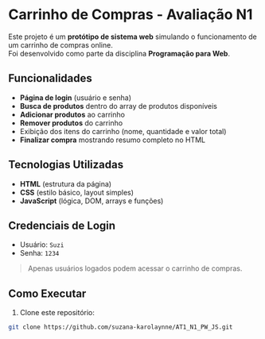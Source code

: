 # Carrinho de Compras - Avaliação N1

Este projeto é um **protótipo de sistema web** simulando o funcionamento de um carrinho de compras online.  
Foi desenvolvido como parte da disciplina **Programação para Web**.

## Funcionalidades

- **Página de login** (usuário e senha)  
- **Busca de produtos** dentro do array de produtos disponíveis  
- **Adicionar produtos** ao carrinho  
- **Remover produtos** do carrinho  
- Exibição dos itens do carrinho (nome, quantidade e valor total)  
- **Finalizar compra** mostrando resumo completo no HTML  

## Tecnologias Utilizadas

- **HTML** (estrutura da página)  
- **CSS** (estilo básico, layout simples)  
- **JavaScript** (lógica, DOM, arrays e funções)  

## Credenciais de Login

- Usuário: `Suzi`  
- Senha: `1234`  

> Apenas usuários logados podem acessar o carrinho de compras.

## Como Executar

1. Clone este repositório:
```bash
git clone https://github.com/suzana-karolaynne/AT1_N1_PW_JS.git

